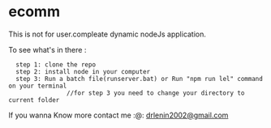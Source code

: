 # ecomm

This is not for user.compleate dynamic nodeJs application.

To see what's in there :

      step 1: clone the repo
      step 2: install node in your computer
      step 3: Run a batch file(runserver.bat) or Run "npm run lel" command on your terminal 
                    //for step 3 you need to change your directory to current folder
 
 
 
 If you wanna Know more contact me :@: drlenin2002@gmail.com
 
 
 
